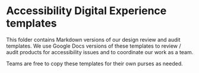 # Accessibility Digital Experience templates

This folder contains Markdown versions of our design review and audit templates. We use Google Docs versions of these templates to review / audit products for accessibility issues and to coordinate our work as a team.

Teams are free to copy these templates for their own purses as needed.
